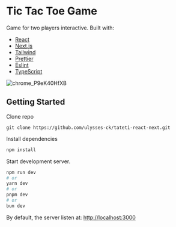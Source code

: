 # Tic Tac Toe Game
Game for two players interactive.
Built with:
- [React](https://react.dev/)
- [Next.js](https://nextjs.org/)
- [Tailwind](https://tailwindcss.com/)
- [Prettier](https://prettier.io/)
- [Eslint](https://eslint.org/)
- [TypeScript](https://typescriptlang.org/)

![chrome_P9eK40HfXB](https://github.com/ulysses-ck/tateti-react-next/assets/50756389/00a0a594-bd25-465b-8521-2131f89bb941)


## Getting Started
Clone repo
```
git clone https://github.com/ulysses-ck/tateti-react-next.git
```
Install dependencies
```sh
npm install
```

Start development server.

```bash
npm run dev
# or
yarn dev
# or
pnpm dev
# or
bun dev
```

By default, the server listen at:
[http://localhost:3000](http://localhost:3000)
